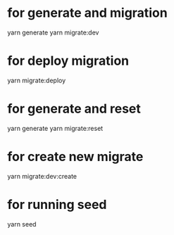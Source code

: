 # for generate and migration

yarn generate 
yarn migrate:dev

# for deploy migration
yarn migrate:deploy

# for generate and reset

yarn generate 
yarn migrate:reset

# for create new migrate 

yarn migrate:dev:create 

# for running seed

yarn seed 